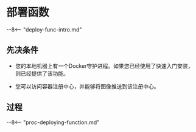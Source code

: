 # 部署函数

--8<-- "deploy-func-intro.md"

## 先决条件

- 您的本地机器上有一个Docker守护进程。如果您已经使用了快速入门安装，则已经提供了该功能。

- 您可以访问容器注册中心，并能够将图像推送到该注册中心。

## 过程

--8<-- "proc-deploying-function.md"
